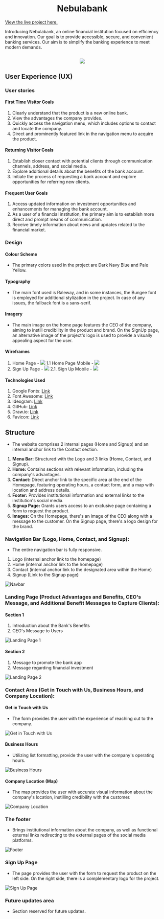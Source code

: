 <h1 align="center">Nebulabank</h1>

[View the live project here.](https://mariolfb.github.io/P1CodeInstitute/)

Introducing Nebulabank, an online financial institution focused on efficiency and innovation. Our goal is to provide accessible, secure, and convenient banking services. Our aim is to simplify the banking experience to meet modern demands.

<h2 align="center"><img src="https://i.ibb.co/M2T5RhL/nebulabank.png"></h2>

## User Experience (UX)

### User stories

#### First Time Visitor Goals

1. Clearly understand that the product is a new online bank.
2. View the advantages the company provides.
3. Quickly access the navigation menu, which includes options to contact and locate the company.
4. Direct and prominently featured link in the navigation menu to acquire the product.

#### Returning Visitor Goals

1. Establish closer contact with potential clients through communication channels, address, and social media.
2. Explore additional details about the benefits of the bank account.
3. Initiate the process of requesting a bank account and explore opportunities for referring new clients.

#### Frequent User Goals

1. Access updated information on investment opportunities and enhancements for managing the bank account.
2. As a user of a financial institution, the primary aim is to establish more direct and prompt means of communication.
3. Receive timely information about news and updates related to the financial market.

### Design

#### Colour Scheme

- The primary colors used in the project are Dark Navy Blue and Pale Yellow.

#### Typography

- The main font used is Raleway, and in some instances, the Bungee font is employed for additional stylization in the project. In case of any issues, the fallback font is a sans-serif.

#### Imagery

- The main image on the home page features the CEO of the company, aiming to instill credibility in the product and brand. On the SignUp page, an alternative image of the project's logo is used to provide a visually appealing aspect for the user.

#### Wireframes

1. Home Page - <img src="docs\wireframe\homepage.png">
1.1 Home Page Mobile - <img src="docs\wireframe\homepagemobile.png">
2. Sign Up Page - <img src="docs\wireframe\signup.png">
2.1. Sign Up Mobile - <img src="docs\wireframe\signupmobile.png">

#### Technologies Used

1. Google Fonts: [Link](https://fonts.google.com/)
2. Font Awesome: [Link](https://fontawesome.com/)
3. Ideogram: [Link](https://ideogram.ai/)
4. GitHub: [Link](https://github.com/)
5. Draw.io: [Link](https://https://app.diagrams.net/)
6. Favicon: [Link](https://Favicon.io/)

## Structure

- The website comprises 2 internal pages (Home and Signup) and an internal anchor link to the Contact section.

1. **Menu Bar:** Structured with the Logo and 3 links (Home, Contact, and Signup).
2. **Home:** Contains sections with relevant information, including the company's advantages.
3. **Contact:** Direct anchor link to the specific area at the end of the Homepage, featuring operating hours, a contact form, and a map with location and address details.
4. **Footer:** Provides institutional information and external links to the institution's social media.
5. **Signup Page:** Grants users access to an exclusive page containing a form to request the product.
6. **Images:** On the Homepage, there's an image of the CEO along with a message to the customer. On the Signup page, there's a logo design for the brand.

### Navigation Bar (Logo, Home, Contact, and Signup):

- The entire navigation bar is fully responsive.

1. Logo (internal anchor link to the homepage)
2. Home (internal anchor link to the homepage)
3. Contact (internal anchor link to the designated area within the Home)
4. Signup (Link to the Signup page)

![Navbar](docs/features/nebulabanknavbar.png)

### Landing Page (Product Advantages and Benefits, CEO's Message, and Additional Benefit Messages to Capture Clients):

#### Section 1

1. Introduction about the Bank's Benefits
2. CEO's Message to Users

![Landing Page 1](docs/features/nebulalp1.png)

#### Section 2

1. Message to promote the bank app
2. Message regarding financial investment

![Landing Page 2](docs/features/nebulalp2.png)

### Contact Area (Get in Touch with Us, Business Hours, and Company Location):

#### Get in Touch with Us

- The form provides the user with the experience of reaching out to the company.

![Get in Touch with Us](docs/features/getintouchwithus.png)

#### Business Hours

- Utilizing list formatting, provide the user with the company's operating hours.

![Business Hours](docs/features/businesshours.png)

#### Company Location (Map)

- The map provides the user with accurate visual information about the company's location, instilling credibility with the customer.

![Company Location](docs/features/nebulamap.png)

### The footer

- Brings institutional information about the company, as well as functional external links redirecting to the external pages of the social media platforms.

![Footer](docs/features/footer.png)

### Sign Up Page

- The page provides the user with the form to request the product on the left side. On the right side, there is a complementary logo for the project.

![Sign Up Page](docs/features/signuppage.png)


### Future updates area

- Section reserved for future updates.
